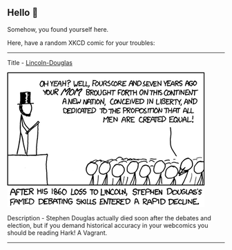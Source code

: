 ## Hello 👀

Somehow, you found yourself here.

Here, have a random XKCD comic for your troubles:

-----------------------------------

Title - [Lincoln-Douglas](https://xkcd.com/639)

![Lincoln-Douglas](./random_comic.png)

Description - Stephen Douglas actually died soon after the debates and election, but if you demand historical accuracy in your webcomics you should be reading Hark! A Vagrant.

-----------------------------------
